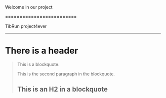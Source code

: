 Welcome in our project

=========================

TibRun project4ever

---------------------


# There is a header

> This is a blockquote.
> 
> This is the second paragraph in the blockquote.
>
> ## This is an H2 in a blockquote
